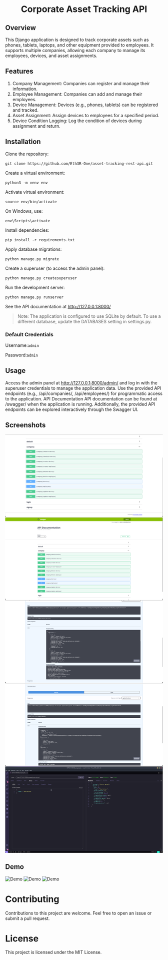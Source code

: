 # <h1 align="center">Corporate Asset Tracking API</h1>


## Overview

This Django application is designed to track corporate assets such as phones, tablets, laptops, and other equipment provided to employees. It supports multiple companies, allowing each company to manage its employees, devices, and asset assignments.

## Features

1. Company Management: Companies can register and manage their information.
2. Employee Management: Companies can add and manage their employees.
3. Device Management: Devices (e.g., phones, tablets) can be registered and tracked.
4. Asset Assignment: Assign devices to employees for a specified period.
5. Device Condition Logging: Log the condition of devices during assignment and return.

## Installation
Clone the repository:

```
git clone https://github.com/Eth3R-One/asset-tracking-rest-api.git
```


Create a virtual environment:
```
python3 -m venv env
```
Activate virtual environment:


```
source env/bin/activate
```

On Windows, use: 
```
env\Scripts\activate
```

Install dependencies:

```
pip install -r requirements.txt
```

Apply database migrations:
```
python manage.py migrate
```


Create a superuser (to access the admin panel):

```
python manage.py createsuperuser
```


Run the development server:

```
python manage.py runserver
```




See the API documentation at <http://127.0.0.1:8000/>

> Note: The application is configured to use SQLite by default. To use a different database, update the DATABASES setting in settings.py.


### Default Credentials
Username:`admin`

Password:`admin`

## Usage
Access the admin panel at <http://127.0.0.1:8000/admin/> and log in with the superuser credentials to manage the application data.
Use the provided API endpoints (e.g., /api/companies/, /api/employees/) for programmatic access to the application.
API Documentation
API documentation can be found at /swagger/ when the application is running. Additionally, the provided API endpoints can be explored interactively through the Swagger UI.


## Screenshots
![Screenshot](./screenshots/1.png)
![Screenshot](./screenshots/2.png)
![Screenshot](./screenshots/3.png)
![Screenshot](./screenshots/4.png)
![Screenshot](./screenshots/5.png)

## Demo
![Demo](./screenshots/gifs/1.gif)
![Demo](./screenshots/gifs/2.gif)
![Demo](./screenshots/gifs/3.gif)

# Contributing
Contributions to this project are welcome. Feel free to open an issue or submit a pull request.

# License
This project is licensed under the MIT License.


